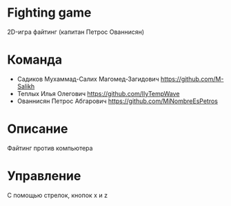 ﻿# Fighting game
2D-игра файтинг (капитан Петрос Ованнисян)

# Команда

* Садиков Мухаммад-Салих Магомед-Загидович 
https://github.com/M-Salikh
* Теплых Илья Олегович 
https://github.com/IlyTempWave
* Ованнисян Петрос Абгарович 
https://github.com/MiNombreEsPetros

# Описание

Файтинг против компьютера

# Управление

С помощью стрелок, кнопок x и z
